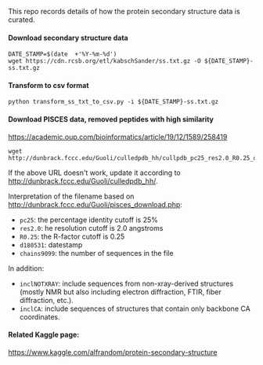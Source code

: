 This repo records details of how the protein secondary structure data is curated.


#### Download secondary structure data

```
DATE_STAMP=$(date  +'%Y-%m-%d')
wget https://cdn.rcsb.org/etl/kabschSander/ss.txt.gz -O ${DATE_STAMP}-ss.txt.gz
```

#### Transform to csv format
```
python transform_ss_txt_to_csv.py -i ${DATE_STAMP}-ss.txt.gz
```

#### Download PISCES data, removed peptides with high similarity

https://academic.oup.com/bioinformatics/article/19/12/1589/258419

```
wget http://dunbrack.fccc.edu/Guoli/culledpdb_hh/cullpdb_pc25_res2.0_R0.25_d180531_chains9099.gz
```

If the above URL doesn't work, update it according to http://dunbrack.fccc.edu/Guoli/culledpdb_hh/.

Interpretation of the filename based on http://dunbrack.fccc.edu/Guoli/pisces_download.php: 

* `pc25`:  the percentage identity cutoff is 25%
* `res2.0`: he resolution cutoff is 2.0 angstroms
* `R0.25`: the R-factor cutoff is 0.25
* `d180531`: datestamp
* `chains9099`: the number of sequences in the file

In addition:

* `inclNOTXRAY`: include sequences from non-xray-derived structures (mostly NMR but also including electron diffraction, FTIR, fiber diffraction, etc.). 
* `inclCA`: include sequences of structures that contain only backbone CA coordinates.

#### Related Kaggle page:

https://www.kaggle.com/alfrandom/protein-secondary-structure
